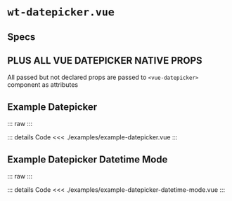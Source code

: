 <script setup>
import Specs from './component-specs.vue';
import ExampleDatepicker from './examples/example-datepicker.vue';
import ExampleDatepickerDatetimeMode from './examples/example-datepicker-datetime-mode.vue';
</script>

# `wt-datepicker.vue`

## Specs

<Specs />

## PLUS ALL VUE DATEPICKER NATIVE PROPS

All passed but not declared props are passed to `<vue-datepicker>` component as attributes

## Example Datepicker

::: raw
<ExampleDatepicker/>
:::

::: details Code
<<< ./examples/example-datepicker.vue
:::

## Example Datepicker Datetime Mode

::: raw
<ExampleDatepickerDatetimeMode/>
:::

::: details Code
<<< ./examples/example-datepicker-datetime-mode.vue
:::

